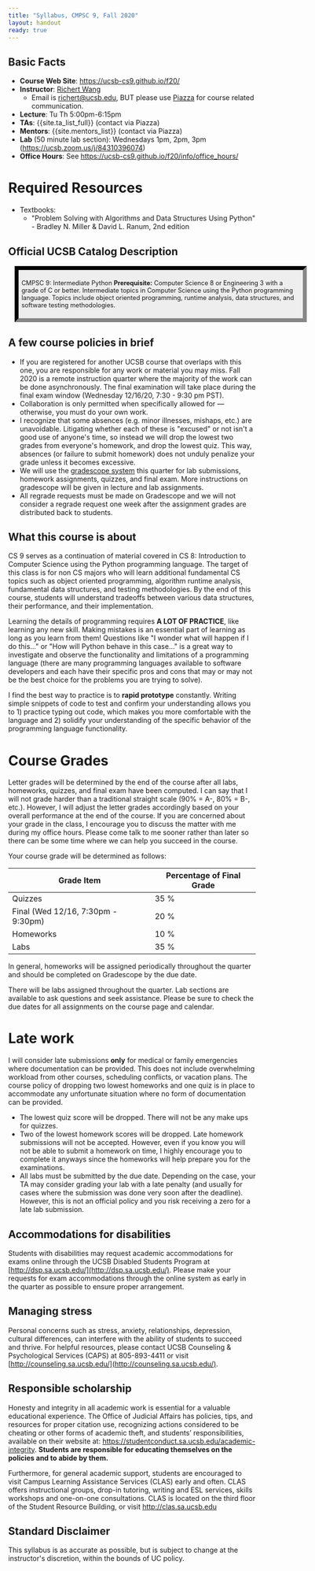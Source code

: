 ```yaml
---
title: "Syllabus, CMPSC 9, Fall 2020"
layout: handout
ready: true
---
```


Basic Facts
-----------

* **Course Web Site**: <https://ucsb-cs9.github.io/f20/>
* **Instructor**:  [Richert Wang](http://www.cs.ucsb.edu/~richert)
   * Email is richert@ucsb.edu, BUT please use [Piazza](https://piazza.com/ucsb/fall2020/cs9) for course related communication.
* **Lecture**: Tu Th 5:00pm-6:15pm
* **TAs**:  {{site.ta_list_full}} (contact via Piazza)
* **Mentors**: {{site.mentors_list}} (contact via Piazza)
* **Lab** (50 minute lab section): Wednesdays 1pm, 2pm, 3pm (<https://ucsb.zoom.us/j/84310396074>)
* **Office Hours**: See <https://ucsb-cs9.github.io/f20/info/office_hours/>

# Required Resources

* Textbooks:
  * "Problem Solving with Algorithms and Data Structures Using Python" - Bradley N. Miller & David L. Ranum, 2nd edition

Official UCSB Catalog Description
---------------------------------

<div style="background-color:#eee; border: 8px inset #333; font-size:90%; margin:1em; width:45em; padding: 0.5em;" markdown="1">

CMPSC 9: Intermediate Python
**Prerequisite:** Computer Science 8 or Engineering 3 with a grade of C or better. 
Intermediate topics in Computer Science using the Python programming language. Topics include object oriented programming, runtime analysis, data structures, and software testing methodologies. 

</div>

## A few course policies in brief

* If you are registered for another UCSB course that overlaps with this one, you are responsible for any work or material you may miss. Fall 2020 is a remote instruction quarter where the majority of the work can be done asynchronously. The final examination will take place during the final exam window (Wednesday 12/16/20, 7:30 - 9:30 pm PST).
* Collaboration is only permitted when specifically allowed for — otherwise, you must do your own work.
* I recognize that some absences (e.g. minor illnesses, mishaps, etc.) are unavoidable. Litigating whether each of these is "excused" or not isn't a good use of anyone's time, so instead we will drop the lowest two grades from everyone's homework, and drop the lowest quiz. This way, absences (or failure to submit homework) does not unduly penalize your grade unless it becomes excessive.
* We will use the [gradescope system](https://gradescope.com) this quarter for lab submissions, homework assignments, quizzes, and final exam. More instructions on gradescope will be given in lecture and lab assignments.
* All regrade requests must be made on Gradescope and we will not consider a regrade request one week after the assignment grades are distributed back to students.

## What this course is about 

CS 9 serves as a continuation of material covered in CS 8: Introduction to Computer Science using the Python programming language. The target of this class is for non CS majors who will learn additional fundamental CS topics such as object oriented programming, algorithm runtime analysis, fundamental data structures, and testing methodologies. By the end of this course, students will understand tradeoffs between various data structures, their performance, and their implementation. 

Learning the details of programming requires <strong>A LOT OF PRACTICE</strong>, like learning any new skill. Making mistakes is an essential part of learning as long as you learn from them! Questions like "I wonder what will happen if I do this..." or "How will Python behave in this case..." is a great way to investigate and observe the functionality and limitations of a programming language (there are many programming languages available to software developers and each have their specific pros and cons that may or may not be the best choice for the problems you are trying to solve).

I find the best way to practice is to <strong>rapid prototype</strong> constantly. Writing simple snippets of code to test and confirm your understanding allows you to 1) practice typing out code, which makes you more comfortable with the language and 2) solidify your understanding of the specific behavior of the programming language functionality.

# Course Grades

Letter grades will be determined by the end of the course after all labs, homeworks, quizzes, and final exam have been computed. I can say that I will not grade harder than a traditional straight scale (90% = A-, 80% = B-, etc.). However, I will adjust the letter grades accordingly based on your overall performance at the end of the course. If you are concerned about your grade in the class, I encourage you to discuss the matter with me during my office hours. Please come talk to me sooner rather than later so there can be some time where we can help you succeed in the course.

Your course grade will be determined as follows:

| Grade Item                        | Percentage of Final Grade |
|-----------------------------------|---------------------------|
| Quizzes                           | 35 %                      |
| Final (Wed 12/16, 7:30pm - 9:30pm)| 20 %                      |
| Homeworks                         | 10 %                      |
| Labs                              | 35 %                      |

In general, homeworks will be assigned periodically throughout the quarter and should be completed on Gradescope by the due date.

There will be labs assigned throughout the quarter. Lab sections are available to ask questions and seek assistance. Please be sure to check the due dates for all assignments on the course page and calendar.

# Late work

I will consider late submissions <strong>only</strong> for medical or family emergencies where documentation can be provided. This does not include overwhelming workload from other courses, scheduling conflicts, or vacation plans. The course policy of dropping two lowest homeworks and one quiz is in place to accommodate any unfortunate situation where no form of documentation can be provided.

* The lowest quiz score will be dropped. There will not be any make ups for quizzes.
* Two of the lowest homework scores will be dropped. Late homework submissions will not be accepted. However, even if you know you will not be able to submit a homework on time, I highly encourage you to complete it anyways since the homeworks will help prepare you for the examinations.
* All labs must be submitted by the due date. Depending on the case, your TA may consider grading your lab with a late penalty (and usually for cases where the submission was done very soon after the deadline). However, this is not an official policy and you risk receiving a zero for a late lab submission. 

Accommodations for disabilities
-------------------------------

Students with disabilities may request academic accommodations for exams online through the UCSB Disabled Students Program at [http://dsp.sa.ucsb.edu/](http://dsp.sa.ucsb.edu/). Please make your requests for exam accommodations through the online system as early in the quarter as possible to ensure proper arrangement.

Managing stress
---------------

Personal concerns such as stress, anxiety, relationships, depression, cultural differences, can interfere with the ability of students to succeed and thrive. For helpful resources, please contact UCSB Counseling & Psychological Services (CAPS) at 805-893-4411 or visit [http://counseling.sa.ucsb.edu/](http://counseling.sa.ucsb.edu/).

Responsible scholarship
-----------------------

Honesty and integrity in all academic work is essential for a valuable educational experience.  The Office of Judicial Affairs has policies, tips, and resources for proper citation use, recognizing actions considered to be cheating or other forms of academic theft, and students’ responsibilities, available on their website at: https://studentconduct.sa.ucsb.edu/academic-integrity. **Students are responsible for educating themselves on the policies and to abide by them.**

Furthermore, for general academic support, students are encouraged to visit Campus Learning Assistance Services (CLAS) early and often. CLAS offers instructional groups, drop-in tutoring, writing and ESL services, skills workshops and one-on-one consultations. CLAS is located on the third floor of the Student Resource Building, or visit http://clas.sa.ucsb.edu

Standard Disclaimer
-------------------

This syllabus is as accurate as possible, but is subject to change at the instructor's discretion, within the bounds of UC policy.
